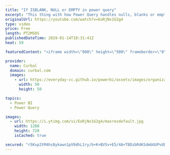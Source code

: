 ```yaml
---
title: "If ISBLANK, NULL or EMPTY in power query"
excerpt: "This thing with how Power Query handles nulls, blanks or empty drove me nuts when I was a beginner and still today I manage to forget about it, so here is a video for how to manage them in case you struggle also with it.  In this video, I will show you how to to is blank in power query. If you are trying"
originalUrl: https://youtube.com/watch?v=EoRjNx1G2g4
type: video
price: Free
length: PT2M58S
publishedDateTime: 2019-01-14T10:31:41Z
heat: 59

featuredContent: "<iframe width=\"800\" height=\"500\" frameborder=\"0\" src=\"https://www.youtube.com/embed/EoRjNx1G2g4\" allow=\"accelerometer; autoplay; encrypted-media; gyroscope; picture-in-picture\" allowfullscreen></iframe>"

provider:
  name: Curbal
  domain: curbal.com
  images:
    - url: https://everyday-cc.github.io/powerbi/assets/images/organizations/curbal.com-50x50.jpg
      width: 50
      height: 50

topics:
  - Power BI
  - Power Query

images:
  - url: https://i.ytimg.com/vi/EoRjNx1G2g4/maxresdefault.jpg
    width: 1280
    height: 720
    isCached: true

secured: "r5Kvp2tM4hs8ykawn1pV9dhL1ry/b+K+BV5v+E5/4A+T8DzbR4KSdmbUUPvUD9CwSRoEjLtkNUomvkKLmJ565Ust1Ut5q8c/jFwY7dAtIYZGecZh1+Prxu5oul8kb2Q3VT8ZV3HfZTjXX0dcYYnJPIcPp4TETJE5pawPE3e6rmyE71oOdl3gafjnDb56KhITN2nwytLOjerNbTxgxmv9IMU2/bYKnVr3xo68FqURKoxNHZpkk8lrJj70JaQC1Z059qjMtNz5gguSp1+azIL//cx7BHs6/awZHMGCveKMbKGxdkEiDljWs3UFoioP7F16SE/t/mYXHj7uWI5MX3pOcdkkCHmgz9dED4uDVwubcxVFT2zo5qZaICkflBVSKQ0qbewfAY4qlq9Pf2/0Li5L9ru73+x+A3CbrbRnaa8zluY=;fL7ZcXYteO8jh1wOBseKuA=="
---
```


